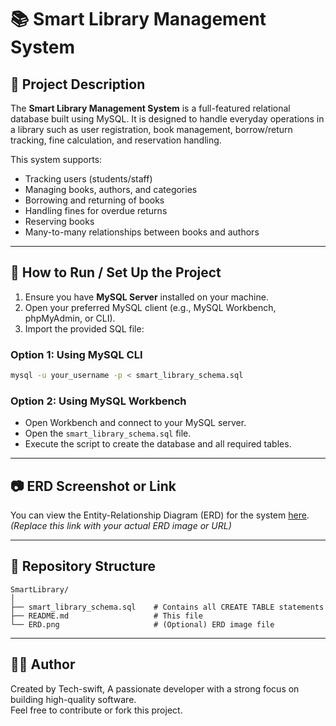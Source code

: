 
# 📚 Smart Library Management System

## 📝 Project Description

The **Smart Library Management System** is a full-featured relational database built using MySQL. It is designed to handle everyday operations in a library such as user registration, book management, borrow/return tracking, fine calculation, and reservation handling.

This system supports:
- Tracking users (students/staff)
- Managing books, authors, and categories
- Borrowing and returning of books
- Handling fines for overdue returns
- Reserving books
- Many-to-many relationships between books and authors

---

## 🚀 How to Run / Set Up the Project

1. Ensure you have **MySQL Server** installed on your machine.
2. Open your preferred MySQL client (e.g., MySQL Workbench, phpMyAdmin, or CLI).
3. Import the provided SQL file:

### Option 1: Using MySQL CLI
```bash
mysql -u your_username -p < smart_library_schema.sql
```

### Option 2: Using MySQL Workbench
- Open Workbench and connect to your MySQL server.
- Open the `smart_library_schema.sql` file.
- Execute the script to create the database and all required tables.

---

## 📷 ERD Screenshot or Link

You can view the Entity-Relationship Diagram (ERD) for the system [here](https://dbdiagram.io/d/SmartLibrary-ERD-example). *(Replace this link with your actual ERD image or URL)*

---

## 📁 Repository Structure

```
SmartLibrary/
│
├── smart_library_schema.sql    # Contains all CREATE TABLE statements
├── README.md                   # This file
└── ERD.png                     # (Optional) ERD image file
```

---

## 👨‍💻 Author

Created by Tech-swift, A passionate developer with a strong focus on building high-quality software.  
Feel free to contribute or fork this project.
